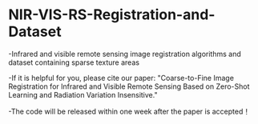 # NIR-VIS-RS-Registration-and-Dataset
-Infrared and visible remote sensing image registration algorithms and dataset containing sparse texture areas

-If it is helpful for you, please cite our paper: "Coarse-to-Fine Image Registration for Infrared and Visible Remote Sensing Based on Zero-Shot Learning and Radiation Variation Insensitive."

-The code will be released within one week after the paper is accepted！
